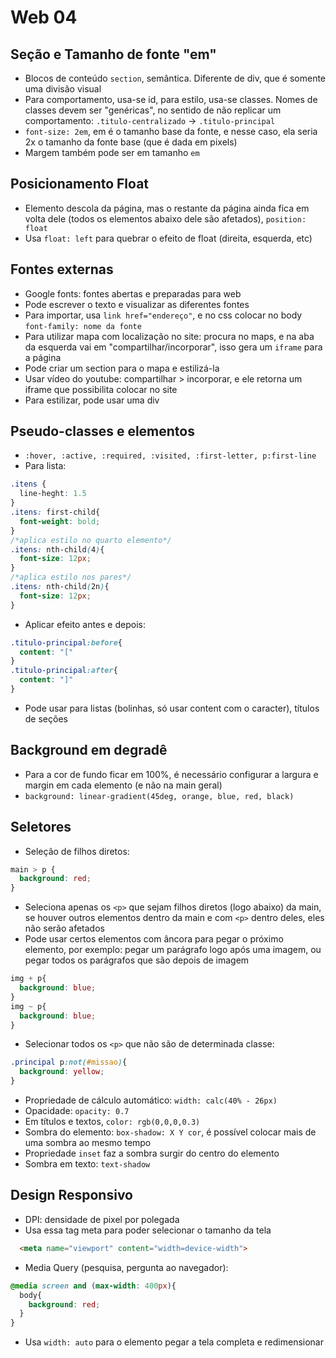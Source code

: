 # Web 04

## Seção e Tamanho de fonte "em"
- Blocos de conteúdo ```section```, semântica. Diferente de div, que é somente uma divisão visual
- Para comportamento, usa-se id, para estilo, usa-se classes. Nomes de classes devem ser "genéricas", no sentido de não replicar um comportamento: ```.titulo-centralizado``` -> ```.titulo-principal```
- ```font-size: 2em```, em é o tamanho base da fonte, e nesse caso, ela seria 2x o tamanho da fonte base (que é dada em pixels)
- Margem também pode ser em tamanho ```em```

## Posicionamento Float
- Elemento descola da página, mas o restante da página ainda fica em volta dele (todos os elementos abaixo dele são afetados), ```position: float```
- Usa ```float: left``` para quebrar o efeito de float (direita, esquerda, etc)

## Fontes externas
- Google fonts: fontes abertas e preparadas para web
- Pode escrever o texto e visualizar as diferentes fontes
 - Para importar, usa ```link href="endereço"```, e no css colocar no body ```font-family: nome da fonte```
- Para utilizar mapa com localização no site: procura no maps, e na aba da esquerda vai em "compartilhar/incorporar", isso gera um ```iframe``` para a página
 - Pode criar um section para o mapa e estilizá-la
- Usar vídeo do youtube: compartilhar > incorporar, e ele retorna um iframe que possibilita colocar no site
 - Para estilizar, pode usar uma div

## Pseudo-classes e elementos
- ```:hover, :active, :required, :visited, :first-letter, p:first-line```
- Para lista:
```CSS
.itens {
  line-heght: 1.5
}
.itens: first-child{
  font-weight: bold;
}
/*aplica estilo no quarto elemento*/
.itens: nth-child(4){
  font-size: 12px;
}
/*aplica estilo nos pares*/
.itens: nth-child(2n){
  font-size: 12px;
}
```
- Aplicar efeito antes e depois:
```CSS
.titulo-principal:before{
  content: "["
}
.titulo-principal:after{
  content: "]"
}
```
- Pode usar para listas (bolinhas, só usar content com o caracter), títulos de seções

## Background em degradê
- Para a cor de fundo ficar em 100%, é necessário configurar a largura e margin em cada elemento (e não na main geral)
- ```background: linear-gradient(45deg, orange, blue, red, black)```

## Seletores
- Seleção de filhos diretos:
```CSS
main > p {
  background: red;
}
```
 - Seleciona apenas os ```<p>``` que sejam filhos diretos (logo abaixo) da main, se houver outros elementos dentro da main e com ```<p>``` dentro deles, eles não serão afetados
- Pode usar certos elementos com âncora para pegar o próximo elemento, por exemplo: pegar um parágrafo logo após uma imagem, ou pegar todos os parágrafos que são depois de imagem
```CSS
img + p{
  background: blue;
}
img ~ p{
  background: blue;
}
```
- Selecionar todos os ```<p>``` que não são de determinada classe:
```CSS
.principal p:not(#missao){
  background: yellow;
}
```
- Propriedade de cálculo automático: ```width: calc(40% - 26px)```
- Opacidade: ```opacity: 0.7```
- Em títulos e textos, ```color: rgb(0,0,0,0.3)```
- Sombra do elemento: ```box-shadow: X Y cor```, é possível colocar mais de uma sombra ao mesmo tempo
 - Propriedade ```inset``` faz a sombra surgir do centro do elemento
- Sombra em texto: ```text-shadow```

## Design Responsivo
- DPI: densidade de pixel por polegada
- Usa essa tag meta para poder selecionar o tamanho da tela
```HTML
  <meta name="viewport" content="width=device-width">
```
- Media Query (pesquisa, pergunta ao navegador):
```CSS
@media screen and (max-width: 400px){
  body{
    background: red;
  }
}
```
- Usa ```width: auto``` para o elemento pegar a tela completa e redimensionar
